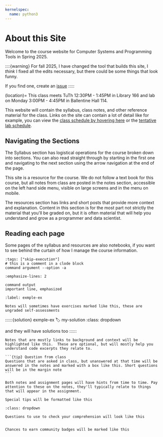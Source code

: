 ```yaml
---
kernelspec:
  name: python3
---
```


# About this Site

Welcome to the course website for Computer Systems and Programming Tools in Spring 2025.

::::{warning}
For fall 2025, I have changed the tool that builds this site, I *think* I fixed all the edits necessary, but there could be some things that look funny. 

If you find one, create an [issue](https://github.com/compsys-progtools/fall2025/issues)
:::::

(location)=
This class meets TuTh 12:30PM - 1:45PM in Library 166 and lab on Monday 3:00PM - 4:45PM in Ballentine Hall 114. 

This website will contain the syllabus, class notes, and other reference material for the class. Links on the site can contain a lot of detail like for example, you can view the [class schedule by hovering here](#classschedule) or the [tentative lab schedule](#labschedule). 


## Navigating the Sections

The Syllabus section has logistical operations for the course broken down into sections.  You can also read straight through by starting in the first one and navigating to the next section using the arrow navigation at the end of the page.  

This site is a resource for the course.  We do not follow a text book for this course, but all notes from class are posted in the notes section, accessible on the left hand side menu, visible on large screens and in the menu on mobile.


The resources section has links and short posts that provide  more context and explanation.  Content in this section is for the most part not strictly the material that you'll be graded on, but it is often material that will help you understand and grow as a programmer and data scientist.


## Reading each page

Some pages of the syllabus and resources are also notebooks, if you want to see behind the curtain of how I manage the course information.

```{code-cell} bash
:tags: ["skip-execution"]
# this is a comment in a clode block
command argument --option -a
```

```{code-block} console
:emphasize-lines: 2

command output 
important line, emphasized
```

```{exercise} exmple-ex
:label: exmple-ex

Notes will sometimes have exercises marked like this, these are ungraded self-assessments
```

::::::{solution} exmple-ex
:label: my-solution
:class: dropdown

and they will have solutions too
::::::


```{seealso} Further reading
Notes that are mostly links to background and context will be highlighted like this.  These are optional, but will mostly help you understand code excerpts they relate to.
```

````{margin}
```{tip} Question from class
Questions that are asked in class, but unanswered at that time will be answered in the notes and marked with a box like this. Short questions will be in the margin note
```
````

```{hint}
Both notes and assignment pages will have hints from time to time. Pay attention to these on the notes, they'll typically relate to things that will appear in the assignment.
```

```{tip} Tip! 
Special tips will be formatted like this
```

```{exercise}  Check your Comprehension
:class: dropdown

Questions to use to check your comprehension will look like this
```

```{tip} ⚓ Contribute

Chances to earn community badges will be marked like this
```
